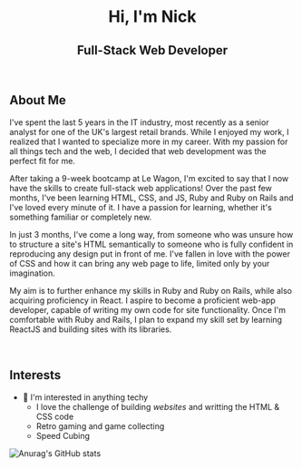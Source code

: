 <h1 align="center">Hi, I'm Nick</h1>
<h2 align="center">Full-Stack Web Developer</h2>

<br>

## About Me

I've spent the last 5 years in the IT industry, most recently as a senior analyst for one of the UK's largest retail brands. While I enjoyed my work, I realized that I wanted to specialize more in my career. With my passion for all things tech and the web, I decided that web development was the perfect fit for me.

After taking a 9-week bootcamp at Le Wagon, I'm excited to say that I now have the skills to create full-stack web applications! Over the past few months, I've been learning HTML, CSS, and JS, Ruby and Ruby on Rails and I've loved every minute of it. I have a passion for learning, whether it's something familiar or completely new.

In just 3 months, I've come a long way, from someone who was unsure how to structure a site's HTML semantically to someone who is fully confident in reproducing any design put in front of me. I've fallen in love with the power of CSS and how it can bring any web page to life, limited only by your imagination.

My aim is to further enhance my skills in Ruby and Ruby on Rails, while also acquiring proficiency in React. I aspire to become a proficient web-app developer, capable of writing my own code for site functionality. Once I'm comfortable with Ruby and Rails, I plan to expand my skill set by learning ReactJS and building sites with its libraries.

<br>

## Interests

- 👀 I'm interested in anything techy
  - I love the challenge of building <em>websites</em> and writting the HTML & CSS code
  - Retro gaming and game collecting
  - Speed Cubing

![Anurag's GitHub stats](https://github-readme-stats.vercel.app/api?username=anuraghazra&count_private=true)
